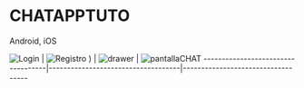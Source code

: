 # CHATAPPTUTO
Android, iOS
<br/>


![Login](docs/img1.png) | ![Registro](docs/img3.png) ) | ![drawer](docs/img4.png) | ![pantallaCHAT](docs/img5.png )
-----------------------------------|------------------------------------|-----------------------------------
<br/>
